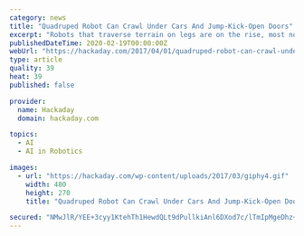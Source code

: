 ```yaml
---
category: news
title: "Quadruped Robot Can Crawl Under Cars And Jump-Kick-Open Doors"
excerpt: "Robots that traverse terrain on legs are on the rise, most notably the Boston Dynamics Big Dog series of robots — and [Ghost Robotics]’ Minitaur quadruped aims to keep pace. One of [Ghost ..."
publishedDateTime: 2020-02-19T00:00:00Z
webUrl: "https://hackaday.com/2017/04/01/quadruped-robot-can-crawl-under-cars-and-jump-kick-open-doors/"
type: article
quality: 39
heat: 39
published: false

provider:
  name: Hackaday
  domain: hackaday.com

topics:
  - AI
  - AI in Robotics

images:
  - url: "https://hackaday.com/wp-content/uploads/2017/03/giphy4.gif"
    width: 480
    height: 270
    title: "Quadruped Robot Can Crawl Under Cars And Jump-Kick-Open Doors"

secured: "NMwJlR/YEE+3cyy1KtehTh1HewdQLt9dPullkiAnl6DXod7c/lTmIpMgeDhz+Q5wWnZ22a9gjBxoUUwZcT9QdXBnBYViMqfOc01724bNAmP66mB7c5+oOam46RIro1LWoKtS1pcpda4NyeQM/aUwco8w79Pa+xChdIOt+8vs+/e3OzQLiEu09Tk+s2TO6XGpYvlNd44m2UIzK8UODkYESfzPEuOLI0wwji9ZgVg5y5tYXCsUKsZ+C3lEduR/BIpL05CHKAjMnwkJ9I6Yn8bVUifPtC5KIDf+xapPCFlJv7J2z/qSgeJLgrkM9IUjPZtu;7AmPH6+QYD/NLau+nT7xxg=="
---
```


